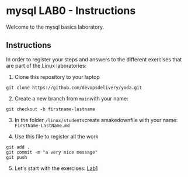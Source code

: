 # mysql LAB0 - Instructions

Welcome to the mysql basics laboratory.

## Instructions

In order to register your steps and answers to the different exercises that are part of the Linux laboratories:
1. Clone this repository to your laptop

```
git clone https://github.com/devopsdelivery/yoda.git
```

2. Create a new branch from `main`with your name: 
```
git checkout -b firstname-lastname 
```

3. In the folder `/linux/students`create amakedownfile with your name: `FirstName-LastName.md`

4. Use this file to register all the work
```
git add .
git commit -m "a very nice message"
git push
```

5. Let's start with the exercises: [Lab1](lab1.md)
